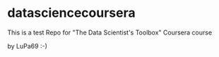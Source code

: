 datasciencecoursera
===================

This is a test Repo for "The Data Scientist's Toolbox" Coursera course

by LuPa69 :-)
